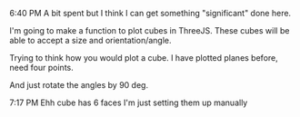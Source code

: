 6:40 PM
A bit spent but I think I can get something "significant" done here.

I'm going to make a function to plot cubes in ThreeJS. These cubes will be able to accept a size and orientation/angle.

Trying to think how you would plot a cube. I have plotted planes before, need four points.

And just rotate the angles by 90 deg.

7:17 PM
Ehh cube has 6 faces I'm just setting them up manually

